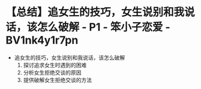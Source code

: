 # 【总结】追女生的技巧，女生说别和我说话，该怎么破解 - P1 - 笨小子恋爱 - BV1nk4y1r7pn

-   追女生的技巧，女生说别和我说话，该怎么破解
    1.  探讨追求女生时遇到的困难
    2.  分析女生拒绝交谈的原因
    3.  提供破解女生拒绝交谈的方法